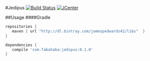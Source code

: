 #Jedipus [![Build Status](https://travis-ci.org/jamespedwards42/Jedipus.svg?branch=master)](https://travis-ci.org/jamespedwards42/Jedipus) [![JCenter](https://api.bintray.com/packages/jamespedwards42/libs/jedipus/images/download.svg) ](https://bintray.com/jamespedwards42/libs/jedipus/_latestVersion)

##Usage
####Gradle
```groovy
repositories {
   maven { url "http://dl.bintray.com/jamespedwards42/libs"  }
}

dependencies {
   compile 'com.fabahaba:jedipus:0.1.0'
}
```
